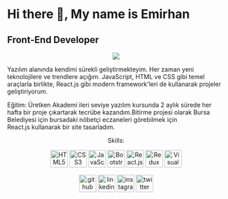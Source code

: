 # Hi there 👋, My name is Emirhan
## Front-End Developer        

<p align="center">
    <img src="https://img.freepik.com/premium-vector/frontend-development-web-banner-concept-website-interface-improvement-illustration_277904-4428.jpg?w=600">
</p>

Yazılım alanında kendimi sürekli geliştirmekteyim. Her zaman yeni teknolojilere ve trendlere açığım. JavaScript, HTML ve CSS gibi temel araçlarla birlikte, React.js gibi modern framework'leri de kullanarak projeler geliştiriyorum.

Eğitim: Üretken Akademi ileri seviye yazılım kursunda 2 aylık sürede 
        her  hafta bir proje çıkartarak tecrübe kazandım.Bitirme projesi 
        olarak Bursa  Belediyesi için  bursadaki nöbetçi eczaneleri görebilmek için  
         React.js kullanarak bir site tasarladım.

<p align="center">Skills:</p>
<p align="center">
    <img src="https://cdn.jsdelivr.net/npm/simple-icons/icons/html5.svg" alt="HTML5" height="40">
    <img src="https://cdn.jsdelivr.net/npm/simple-icons/icons/css3.svg" alt="CSS3" height="40">
    <img src="https://cdn.jsdelivr.net/npm/simple-icons/icons/javascript.svg" alt="JavaScript" height="40">
    <img src="https://cdn.jsdelivr.net/npm/simple-icons/icons/bootstrap.svg" alt="Bootstrap" height="40">
    <img src="https://cdn.jsdelivr.net/npm/simple-icons/icons/react.svg" alt="React.js" height="40">
    <img src="https://cdn.jsdelivr.net/npm/simple-icons/icons/redux.svg" alt="Redux" height="40">
    <img src="https://cdn.jsdelivr.net/npm/simple-icons/icons/visualstudiocode.svg" alt="Visual Studio Code" height="40">
</p>

<p align="center">
    <a href="https://github.com/emhnkrty"><img src="https://cdn.jsdelivr.net/npm/simple-icons/icons/github.svg" alt="github" height="40"></a>
    <a href="https://www.linkedin.com/in/emrhnkrty/"><img src="https://cdn.jsdelivr.net/npm/simple-icons/icons/linkedin.svg" alt="linkedin" height="40"></a>
    <a href="https://www.instagram.com/emrhnkrty/"><img src="https://cdn.jsdelivr.net/npm/simple-icons/icons/instagram.svg" alt="instagram" height="40"></a>
    <a href="https://twitter.com/emrhnkrty"><img src="https://cdn.jsdelivr.net/npm/simple-icons/icons/twitter.svg" alt="twitter" height="40"></a>
</p>
